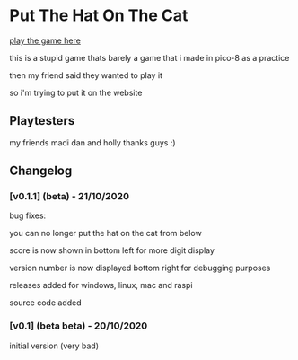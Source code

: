 # Put The Hat On The Cat
[play the game here](https://tenguliam.github.io/)

this is a stupid game thats barely a game that i made in pico-8 as a practice

then my friend said they wanted to play it

so i'm trying to put it on the website

## Playtesters

my friends madi dan and holly thanks guys :)

## Changelog

### [v0.1.1] (beta) - 21/10/2020
bug fixes:

you can no longer put the hat on the cat from below

score is now shown in bottom left for more digit display

version number is now displayed bottom right for debugging purposes

releases added for windows, linux, mac and raspi

source code added

### [v0.1] (beta beta) - 20/10/2020
initial version (very bad)
